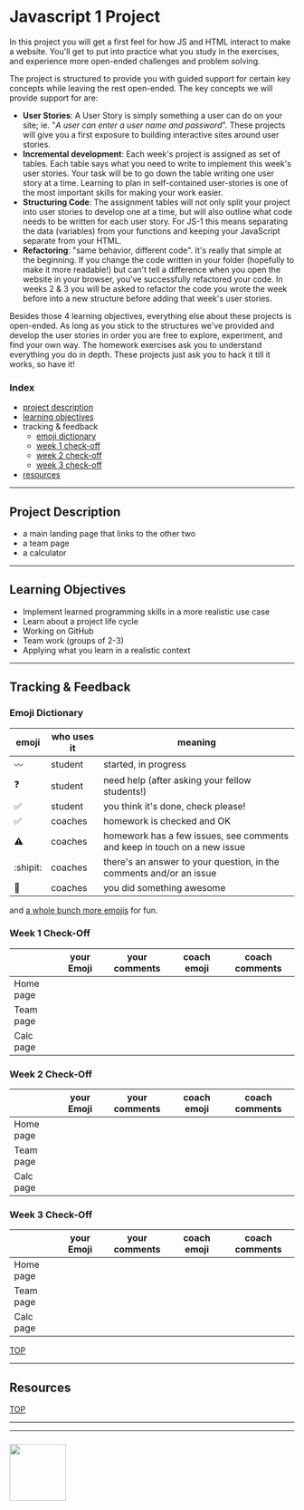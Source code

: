# Javascript 1 Project

In this project you will get a first feel for how JS and HTML interact to make a website.  You'll get to put into practice what you study in the exercises, and experience more open-ended challenges and problem solving.

The project is structured to provide you with guided support for certain key concepts while leaving the rest open-ended.  The key concepts we will provide support for are:
* __User Stories__: A User Story is simply something a user can do on your site; ie. "_A user can enter a user name and password_".  These projects will give you a first exposure to building interactive sites around user stories. 
* __Incremental development__: Each week's project is assigned as set of tables.  Each table says what you need to write to implement this week's user stories.  Your task will be to go down the table writing one user story at a time.  Learning to plan in self-contained user-stories is one of the most important skills for making your work easier.
* __Structuring Code__: The assignment tables will not only split your project into user stories to develop one at a time, but will also outline what code needs to be written for each user story.  For JS-1 this means separating the data (variables) from your functions and keeping your JavaScript separate from your HTML. 
* __Refactoring__: "same behavior, different code".  It's really that simple at the beginning.  If you change the code written in your folder (hopefully to make it more readable!) but can't tell a difference when you open the website in your browser, you've successfully refactored your code.  In weeks 2 & 3 you will be asked to refactor the code you wrote the week before into a new structure before adding that week's user stories.

Besides those 4 learning objectives, everything else about these projects is open-ended.  As long as you stick to the structures we've provided and develop the user stories in order you are free to explore, experiment, and find your own way.  The homework exercises ask you to understand everything you do in depth.  These projects just ask you to hack it till it works, so have it!

### Index
* [project description](#project-description)
* [learning objectives](#learning-objectives)
* tracking & feedback
    * [emoji dictionary](#emoji-dictionary)
    * [week 1 check-off](#week-1-check-off)
    * [week 2 check-off](#week-2-check-off)
    * [week 3 check-off](#week-3-check-off)
* [resources](#resources)

---

## Project Description

* a main landing page that links to the other two
* a team page 
* a calculator

---


## Learning Objectives


* Implement learned programming skills in a more realistic use case
* Learn about a project life cycle
* Working on GitHub
* Team work (groups of 2-3)
* Applying what you learn in a realistic context

---

## Tracking & Feedback


### Emoji Dictionary

| emoji | who uses it | meaning |
| --- | --- | --- |
|  :wavy_dash: | student | started, in progress  | 
| :question: | student | need help (after asking your fellow students!) | 
| :white_check_mark: | student | you think it's done, check please! | 
| :white_check_mark: | coaches | homework is checked and OK |
| :warning: | coaches | homework has a few issues, see comments and keep in touch on a new issue |
| :shipit: | coaches | there's an answer to your question, in the comments and/or an issue  | 
| :star2: | coaches | you did something awesome |

and [a whole bunch more emojis](https://gist.github.com/rxaviers/7360908) for fun.



### Week 1 Check-Off


|  | your Emoji | your comments | coach emoji | coach comments |
| --- | --- | --- | --- | --- |
| Home page | | | | |
| Team page | | | | |
| Calc page | | | | |



### Week 2 Check-Off


|  | your Emoji | your comments | coach emoji | coach comments |
| --- | --- | --- | --- | --- |
| Home page | | | | |
| Team page | | | | |
| Calc page | | | | |


### Week 3 Check-Off


|  | your Emoji | your comments | coach emoji | coach comments |
| --- | --- | --- | --- | --- |
| Home page  | | | | |
| Team page | | | | |
| Calc page | | | | |



[TOP](#javascript-1-project)


---

## Resources


[TOP](#javascript-1-project)

___
___
### <a href="https://hackyourfuture.be" target="_blank"><img src="https://pbs.twimg.com/profile_images/984474625009741824/Bs_qKx6-_400x400.jpg" width="100" height="100"></img></a>
